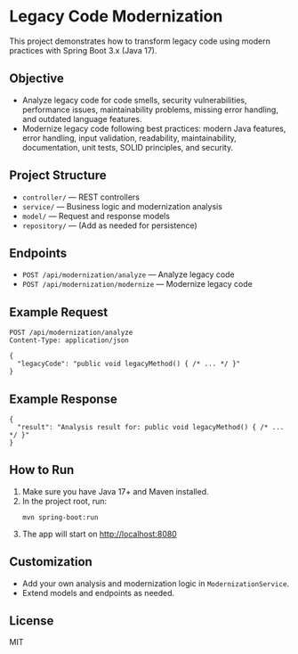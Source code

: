 # Legacy Code Modernization

This project demonstrates how to transform legacy code using modern practices with Spring Boot 3.x (Java 17).

## Objective
- Analyze legacy code for code smells, security vulnerabilities, performance issues, maintainability problems, missing error handling, and outdated language features.
- Modernize legacy code following best practices: modern Java features, error handling, input validation, readability, maintainability, documentation, unit tests, SOLID principles, and security.

## Project Structure
- `controller/` — REST controllers
- `service/` — Business logic and modernization analysis
- `model/` — Request and response models
- `repository/` — (Add as needed for persistence)

## Endpoints
- `POST /api/modernization/analyze` — Analyze legacy code
- `POST /api/modernization/modernize` — Modernize legacy code

## Example Request
```
POST /api/modernization/analyze
Content-Type: application/json

{
  "legacyCode": "public void legacyMethod() { /* ... */ }"
}
```

## Example Response
```
{
  "result": "Analysis result for: public void legacyMethod() { /* ... */ }"
}
```

## How to Run
1. Make sure you have Java 17+ and Maven installed.
2. In the project root, run:
   ```
   mvn spring-boot:run
   ```
3. The app will start on [http://localhost:8080](http://localhost:8080)

## Customization
- Add your own analysis and modernization logic in `ModernizationService`.
- Extend models and endpoints as needed.

## License
MIT 